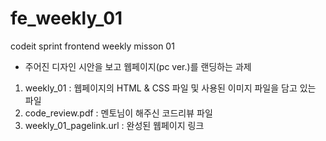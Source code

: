 # fe_weekly_01
codeit sprint frontend weekly misson 01

- 주어진 디자인 시안을 보고 웹페이지(pc ver.)를 랜딩하는 과제

1. weekly_01 : 웹페이지의 HTML & CSS 파일 및 사용된 이미지 파일을 담고 있는 파일
2. code_review.pdf : 멘토님이 해주신 코드리뷰 파일
3. weekly_01_pagelink.url : 완성된 웹페이지 링크
